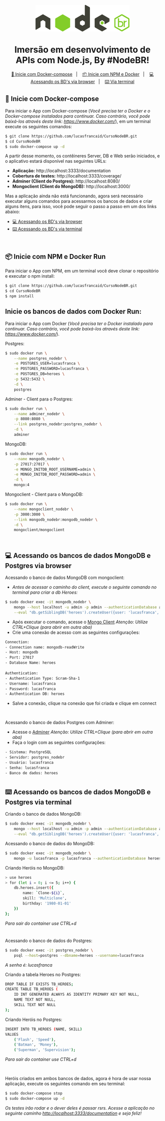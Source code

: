 <p align="center">
    <a href="https://treinamento.nodebr.org/">
        <img src="../public/nodebr-1.png" alt="NodeBR"/>
    </a>
</p>

<p align="center">
    <h1 align="center">
        Imersão em desenvolvimento de APIs com Node.js, By #NodeBR!
    </h1>
</p>

<p align="center">
  <a href="#-inicie-com-docker-compose">🐳 Inicie com Docker-compose</a>&nbsp;&nbsp;&nbsp;|&nbsp;&nbsp;&nbsp;
  <a href="#-inicie-com-npm-e-docker-run">📦 Inicie com NPM e Docker</a>&nbsp;&nbsp;&nbsp;|&nbsp;&nbsp;&nbsp;
  <a href="#-acessando-os-bancos-de-dados-mongodb-e-postgres-via-browser">💻 Acessando os BD's via browser</a>&nbsp;&nbsp;&nbsp;|&nbsp;&nbsp;&nbsp;
  <a href="#%EF%B8%8F-acessando-os-bancos-de-dados-mongodb-e-postgres-via-terminal">⌨️ Via terminal</a>
</p>


## 🐳 Inicie com Docker-compose
Para iniciar o App com Docker-compose (*Você precisa ter o Docker e o Docker-compose instalados para continuar. Caso contrário, você pode baixá-los através deste link: https://www.docker.com/*), em um terminal execute os seguintes comandos:

```bash
$ git clone https://github.com/lucasfrancaid/CursoNodeBR.git
$ cd CursoNodeBR
$ sudo docker-compose up -d
```
A partir desse momento, os contêineres Server, DB e Web serão iniciados, e o aplicativo estará disponível nas seguintes URLs:
- <b>Aplicação:</b> http://localhost:3333/documentation
- <b>Cobertura de testes:</b> http://localhost:3333/coverage/
- <b>Adminer (Client do Postgres):</b> http://localhost:8080/
- <b>Mongoclient (Client do MongoDB):</b> http://localhost:3000/

Mas a aplicação ainda não está funcionando, agora será necessário executar alguns comandos para acessarmos os bancos de dados e criar alguns itens, para isso, você pode seguir o passo a passo em um dos links abaixo: 
- <a href="#-acessando-os-bancos-de-dados-mongodb-e-postgres-via-browser">💻 Acessando os BD's via browser</a>
- <a href="#-acessando-os-bancos-de-dados-mongodb-e-postgres-via-terminal">⌨️ Acessando os BD's via terminal</a>

<br/>

## 📦 Inicie com NPM e Docker Run
Para iniciar o App com NPM, em um terminal você deve clonar o repositório e executar o npm install:
```bash
$ git clone https://github.com/lucasfrancaid/CursoNodeBR.git
$ cd CursoNodeBR
$ npm install
```

## Inicie os bancos de dados com Docker Run:
Para iniciar o App com Docker (*Você precisa ter o Docker instalado para continuar. Caso contrário, você pode baixá-los através deste link: https://www.docker.com/*).

Postgres:
```bash
$ sudo docker run \
    --name postgres_nodebr \
    -e POSTGRES_USER=lucasfranca \
    -e POSTGRES_PASSWORD=lucasfranca \
    -e POSTGRES_DB=heroes \
    -p 5432:5432 \
    -d \
    postgres
```

Adminer - Client para o Postgres:
```bash
$ sudo docker run \
    --name adminer_nodebr \
    -p 8080:8080 \
    --link postgres_nodebr:postgres_nodebr \
    -d \
    adminer
```

MongoDB:
```bash
$ sudo docker run \
    --name mongodb_nodebr \
    -p 27017:27017 \
    -e MONGO_INITDB_ROOT_USERNAME=admin \
    -e MONGO_INITDB_ROOT_PASSWORD=admin \
    -d \
    mongo:4
```

Mongoclient - Client para o MongoDB:
```bash
$ sudo docker run \
    --name mongoclient_nodebr \
    -p 3000:3000 \
    --link mongodb_nodebr:mongodb_nodebr \
    -d \
    mongoclient/mongoclient
```

<br/>

## 💻 Acessando os bancos de dados MongoDB e Postgres via browser

Acessando o banco de dados MongoDB com mongoclient:
- *Antes de acessar o caminho do client, execute o seguinte comando no terminal para criar a db Heroes:*
```bash
$ sudo docker exec -it mongodb_nodebr \
    mongo --host localhost -u admin -p admin --authenticationDatabase admin \
    --eval "db.getSiblingDB('heroes').createUser({user: 'lucasfranca', pwd: 'lucasfranca', roles: [{role: 'readWrite', db: 'heroes'}]})"
```

- Após executar o comando, acesse o <a href="http://localhost:3000">Mongo Client</a>
*Atenção: Utilize CTRL+Clique (para abrir em outra aba)*
- Crie uma conexão de acesso com as seguintes configurações:
```txt
Connection:
- Connection name: mongodb-readWrite
- Host: mongodb
- Port: 27017
- Database Name: heroes

Authentication:
- Authentication Type: Scram-Sha-1
- Username: lucasfranca
- Password: lucasfranca
- Authentication DB: heroes
```
- Salve a conexão, clique na conexão que foi criada e clique em connect

<br/>

Acessando o banco de dados Postgres com Adminer:
- Acesse o <a href="http://localhost:8080">Adminer</a>
*Atenção: Utilize CTRL+Clique (para abrir em outra aba)*
- Faça o login com as seguintes configurações:
```txt
- Sistema: PostgreSQL
- Servidor: postgres_nodebr
- Usuário: lucasfranca
- Senha: lucasfranca
- Banco de dados: heroes
```

#

## ⌨️ Acessando os bancos de dados MongoDB e Postgres via terminal

Criando o banco de dados MongoDB:
```bash
$ sudo docker exec -it mongodb_nodebr \
    mongo --host localhost -u admin -p admin --authenticationDatabase admin \
    --eval "db.getSiblingDB('heroes').createUser({user: 'lucasfranca', pwd: 'lucasfranca', roles: [{role: 'readWrite', db: 'heroes'}]})"
```

Acessando o banco de dados do MongoDB:
```bash
$ sudo docker exec -it mongodb_nodebr \
    mongo -u lucasfranca -p lucasfranca --authenticationDatabase heroes
```
Criando Heróis no MongoDB:
```bash
> use heroes
> for (let i = 0; i <= 5; i++) {
    db.heroes.insert({
        name: `Clone-${i}`,
        skill: 'Multiclone',
        birthday: '1980-01-01'
    })
};
```
*Para sair do container use CTRL+d*

#

Acessando o banco de dados do Postgres:
```bash
$ sudo docker exec -it postgres_nodebr \
    psql --host=postgres --dbname=heroes --username=lucasfranca
```
*A senha é: lucasfranca*

Criando a tabela Heroes no Postgres:
```bash
DROP TABLE IF EXISTS TB_HEROES; 
CREATE TABLE TB_HEROES (
    ID INT GENERATED ALWAYS AS IDENTITY PRIMARY KEY NOT NULL,
    NAME TEXT NOT NULL,
    SKILL TEXT NOT NULL
);
```

Criando Heróis no Postgres:
```bash
INSERT INTO TB_HEROES (NAME, SKILL)
VALUES
    ('Flash', 'Speed'),
    ('Batman', 'Money'),
    ('Superman', 'Supervision');
```
*Para sair do container use CTRL+d*

<br/>

Heróis criados em ambos bancos de dados, agora é hora de usar nossa aplicação, execute os seguintes comando em seu terminal:
```bash
$ sudo docker-compose stop
$ sudo docker-compose up -d
```

*Os testes irão rodar e o dever deles é passar rsrs. Acesse a aplicação no seguinte caminho <a href="http://localhost:3333/documentation">http://localhost:3333/documentation</a> e seja feliz!*
